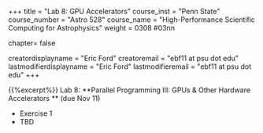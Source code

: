 +++
title = "Lab 8: GPU Accelerators"
course_inst = "Penn State"
course_number = "Astro 528"
course_name = "High-Performance Scientific Computing for Astrophysics"
weight = 0308  #03nn

chapter= false

creatordisplayname = "Eric Ford"
creatoremail = "ebf11 at psu dot edu"
lastmodifierdisplayname = "Eric Ford"
lastmodifieremail = "ebf11 at psu dot edu"
+++


{{%excerpt%}}
Lab 8:  **Parallel Programming III: GPUs & Other Hardware Accelerators ** (due Nov 11)
- Exercise 1
- TBD
<br />
<!--
[Lab 8 Git Repository](https://github.com/PsuAstro528/lab7-start) (due March 24)

- [Exercise 1:  Getting Setup for GPU Computing & Linear Algebra](https://nbviewer.jupyter.org/github/PsuAstro528/lab7-start/blob/master/ex1.ipynb)
- [Exercise 2:  Broadcasting, Fusion, Reductions](https://nbviewer.jupyter.org/github/PsuAstro528/lab7-start/blob/master/ex2.ipynb)
- [Exercise 3:  Low-level GPU Programming](https://nbviewer.jupyter.org/github/PsuAstro528/lab7-start/blob/master/ex3.ipynb)
-->

{{%/excerpt%}}

{{% children depth="1" %}}
